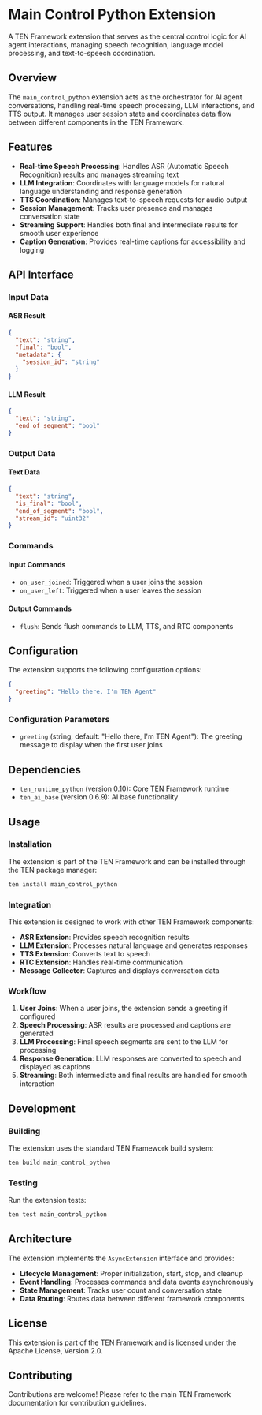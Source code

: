 # Main Control Python Extension

A TEN Framework extension that serves as the central control logic for AI agent interactions, managing speech recognition, language model processing, and text-to-speech coordination.

## Overview

The `main_control_python` extension acts as the orchestrator for AI agent conversations, handling real-time speech processing, LLM interactions, and TTS output. It manages user session state and coordinates data flow between different components in the TEN Framework.

## Features

- **Real-time Speech Processing**: Handles ASR (Automatic Speech Recognition) results and manages streaming text
- **LLM Integration**: Coordinates with language models for natural language understanding and response generation
- **TTS Coordination**: Manages text-to-speech requests for audio output
- **Session Management**: Tracks user presence and manages conversation state
- **Streaming Support**: Handles both final and intermediate results for smooth user experience
- **Caption Generation**: Provides real-time captions for accessibility and logging

## API Interface

### Input Data

#### ASR Result
```json
{
  "text": "string",
  "final": "bool",
  "metadata": {
    "session_id": "string"
  }
}
```

#### LLM Result
```json
{
  "text": "string",
  "end_of_segment": "bool"
}
```

### Output Data

#### Text Data
```json
{
  "text": "string",
  "is_final": "bool",
  "end_of_segment": "bool",
  "stream_id": "uint32"
}
```

### Commands

#### Input Commands
- `on_user_joined`: Triggered when a user joins the session
- `on_user_left`: Triggered when a user leaves the session

#### Output Commands
- `flush`: Sends flush commands to LLM, TTS, and RTC components

## Configuration

The extension supports the following configuration options:

```json
{
  "greeting": "Hello there, I'm TEN Agent"
}
```

### Configuration Parameters

- `greeting` (string, default: "Hello there, I'm TEN Agent"): The greeting message to display when the first user joins

## Dependencies

- `ten_runtime_python` (version 0.10): Core TEN Framework runtime
- `ten_ai_base` (version 0.6.9): AI base functionality

## Usage

### Installation

The extension is part of the TEN Framework and can be installed through the TEN package manager:

```bash
ten install main_control_python
```

### Integration

This extension is designed to work with other TEN Framework components:

- **ASR Extension**: Provides speech recognition results
- **LLM Extension**: Processes natural language and generates responses
- **TTS Extension**: Converts text to speech
- **RTC Extension**: Handles real-time communication
- **Message Collector**: Captures and displays conversation data

### Workflow

1. **User Joins**: When a user joins, the extension sends a greeting if configured
2. **Speech Processing**: ASR results are processed and captions are generated
3. **LLM Processing**: Final speech segments are sent to the LLM for processing
4. **Response Generation**: LLM responses are converted to speech and displayed as captions
5. **Streaming**: Both intermediate and final results are handled for smooth interaction

## Development

### Building

The extension uses the standard TEN Framework build system:

```bash
ten build main_control_python
```

### Testing

Run the extension tests:

```bash
ten test main_control_python
```

## Architecture

The extension implements the `AsyncExtension` interface and provides:

- **Lifecycle Management**: Proper initialization, start, stop, and cleanup
- **Event Handling**: Processes commands and data events asynchronously
- **State Management**: Tracks user count and conversation state
- **Data Routing**: Routes data between different framework components

## License

This extension is part of the TEN Framework and is licensed under the Apache License, Version 2.0.

## Contributing

Contributions are welcome! Please refer to the main TEN Framework documentation for contribution guidelines.
